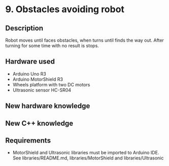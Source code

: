 # 9. Obstacles avoiding robot

## Description
Robot moves until faces obstacles, when turns until finds the way out. After turning for some time with no result is stops.

## Hardware used
* Arduino Uno R3
* Arduino MotorShield R3
* Wheels platform with two DC motors
* Ultrasonic sensor HC-SR04

## New hardware knowledge

## New C++ knowledge

## Requirements
* MotorShield and Ultrasonic libraries must be imported to Arduino IDE. See libraries/README.md, libraries/MotorShield and 
libraries/Ultrasonic





